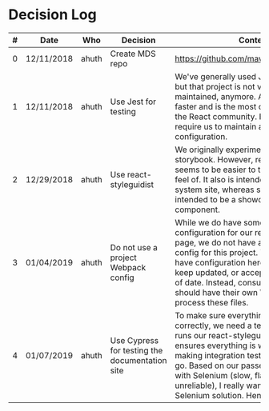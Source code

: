 # Decision Log

| # | Date         | Who   | Decision               | Context                                   |
|---|--------------|-------|------------------------|-------------------------------------------|
| 0 | 12/11/2018 | ahuth | Create MDS repo        | https://github.com/mavenlink/rfc/pull/145 |
| 1 | 12/11/2018 | ahuth | Use Jest for testing   | We've generally used Jasmine for testing, but that project is not very well maintained, anymore. Additionally, Jest is faster and is the most common solution in the React community. Finally, it does not require us to maintain a Webpack configuration. |
| 2 | 12/29/2018 | ahuth | Use react-styleguidist | We originally experimented with storybook. However, react-styleguidist seems to be easier to tweak the look and feel of. It also is intended to be a design-system site, whereas storybook is intended to be a showcase of a single component. |
| 3 | 01/04/2019 | ahuth | Do not use a project Webpack config | While we do have some webpack configuration for our react-styleguidist page, we do not have a general Webpack config for this project. That way, we don't have configuration here that we need to keep updated, or accept that it will go out of date. Instead, consumers of this library should have their own Webpack setup to process these files. |
| 4 | 01/07/2019 | ahuth | Use Cypress for testing the documentation site | To make sure everything is working correctly, we need a test that actually runs our react-styleguidist site and ensures everything is working properly, making integration testing the only way to go. Based on our passed experiences with Selenium (slow, flaky, very unreliable), I really wanted a non-Selenium solution. Hence Cypress. |
